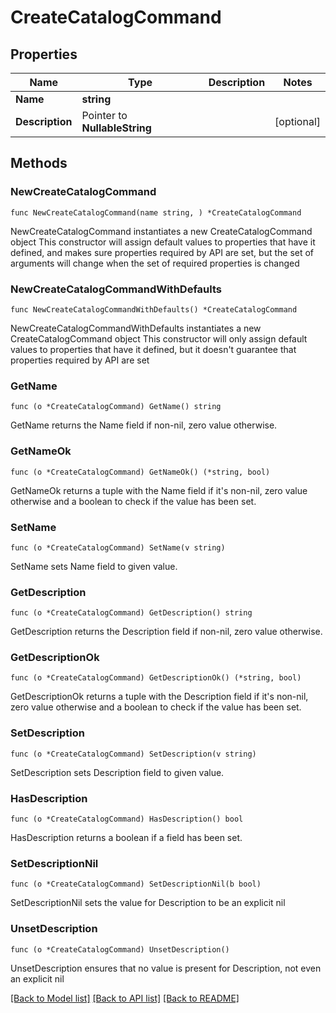 # CreateCatalogCommand

## Properties

Name | Type | Description | Notes
------------ | ------------- | ------------- | -------------
**Name** | **string** |  | 
**Description** | Pointer to **NullableString** |  | [optional] 

## Methods

### NewCreateCatalogCommand

`func NewCreateCatalogCommand(name string, ) *CreateCatalogCommand`

NewCreateCatalogCommand instantiates a new CreateCatalogCommand object
This constructor will assign default values to properties that have it defined,
and makes sure properties required by API are set, but the set of arguments
will change when the set of required properties is changed

### NewCreateCatalogCommandWithDefaults

`func NewCreateCatalogCommandWithDefaults() *CreateCatalogCommand`

NewCreateCatalogCommandWithDefaults instantiates a new CreateCatalogCommand object
This constructor will only assign default values to properties that have it defined,
but it doesn't guarantee that properties required by API are set

### GetName

`func (o *CreateCatalogCommand) GetName() string`

GetName returns the Name field if non-nil, zero value otherwise.

### GetNameOk

`func (o *CreateCatalogCommand) GetNameOk() (*string, bool)`

GetNameOk returns a tuple with the Name field if it's non-nil, zero value otherwise
and a boolean to check if the value has been set.

### SetName

`func (o *CreateCatalogCommand) SetName(v string)`

SetName sets Name field to given value.


### GetDescription

`func (o *CreateCatalogCommand) GetDescription() string`

GetDescription returns the Description field if non-nil, zero value otherwise.

### GetDescriptionOk

`func (o *CreateCatalogCommand) GetDescriptionOk() (*string, bool)`

GetDescriptionOk returns a tuple with the Description field if it's non-nil, zero value otherwise
and a boolean to check if the value has been set.

### SetDescription

`func (o *CreateCatalogCommand) SetDescription(v string)`

SetDescription sets Description field to given value.

### HasDescription

`func (o *CreateCatalogCommand) HasDescription() bool`

HasDescription returns a boolean if a field has been set.

### SetDescriptionNil

`func (o *CreateCatalogCommand) SetDescriptionNil(b bool)`

 SetDescriptionNil sets the value for Description to be an explicit nil

### UnsetDescription
`func (o *CreateCatalogCommand) UnsetDescription()`

UnsetDescription ensures that no value is present for Description, not even an explicit nil

[[Back to Model list]](../README.md#documentation-for-models) [[Back to API list]](../README.md#documentation-for-api-endpoints) [[Back to README]](../README.md)


